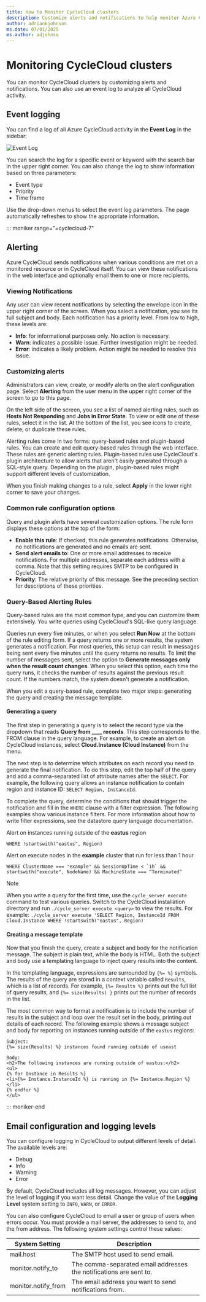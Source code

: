 ```yaml
---
title: How to Monitor CycleCloud clusters
description: Customize alerts and notifications to help monitor Azure CycleCloud clusters. An event log can be used to analyze CycleCloud activity. Review logging levels.
author: adriankjohnson
ms.date: 07/01/2025
ms.author: adjohnso
---
```


# Monitoring CycleCloud clusters

You can monitor CycleCloud clusters by customizing alerts and notifications. You can also use an event log to analyze all CycleCloud activity.

## Event logging

You can find a log of all Azure CycleCloud activity in the **Event Log** in the sidebar:

![Event Log](~/articles/cyclecloud/images/event-log.png)

You can search the log for a specific event or keyword with the search bar in the upper right corner. You can also change the log to show information based on three parameters:

* Event type
* Priority
* Time frame

Use the drop-down menus to select the event log parameters. The page automatically refreshes to show the appropriate information. 

::: moniker range="=cyclecloud-7"
## Alerting

Azure CycleCloud sends notifications when various conditions are met on a monitored resource or in CycleCloud itself. You can view these notifications in the web interface and optionally email them to one or more recipients.

### Viewing Notifications

Any user can view recent notifications by selecting the envelope icon in the upper right corner of the screen. When you select a notification, you see its full subject and body. Each notification has a priority level. From low to high, these levels are:

* **Info**: for informational purposes only. No action is necessary.
* **Warn**: indicates a possible issue. Further investigation might be needed.
* **Error**: indicates a likely problem. Action might be needed to resolve this issue.

### Customizing alerts

Administrators can view, create, or modify alerts on the alert configuration page. Select **Alerting** from the user menu in the upper right corner of the screen to go to this page.

On the left side of the screen, you see a list of named alerting rules, such as **Hosts Not Responding** and **Jobs in Error State**. To view or edit one of these rules, select it in the list. At the bottom of the list, you see icons to create, delete, or duplicate these rules.

Alerting rules come in two forms: query­-based rules and plugin­-based rules. You can create and edit query­-based rules through the web interface. These rules are generic alerting rules. Plugin­-based rules use CycleCloud's plugin architecture to allow alerts that aren't easily generated through a SQL­-style query. Depending on the plugin, plugin­-based rules might support different levels of customization.

When you finish making changes to a rule, select **Apply** in the lower right corner to save your changes.

### Common rule configuration options

Query and plugin alerts have several customization options. The rule form displays these options at the top of the form:

* **Enable this rule**: If checked, this rule generates notifications. Otherwise, no notifications are generated and no emails are sent.
* **Send alert emails to**: One or more email addresses to receive notifications. For multiple addresses, separate each address with a comma. Note that this setting requires SMTP to be configured in CycleCloud.
* **Priority**: The relative priority of this message. See the preceding section for descriptions of these priorities.

### Query­-Based Alerting Rules

Query­-based rules are the most common type, and you can customize them extensively. You write queries using CycleCloud's SQL­-like query language.

Queries run every five minutes, or when you select **Run Now** at the bottom of the rule editing form. If a query returns one or more results, the system generates a notification. For most queries, this setup can result in messages being sent every five minutes until the query returns no results. To limit the number of messages sent, select the option to **Generate messages only when the result count changes**. When you select this option, each time the query runs, it checks the number of results against the previous result count. If the numbers match, the system doesn't generate a notification.

When you edit a query­-based rule, complete two major steps: generating the query and creating the message template.

#### Generating a query

The first step in generating a query is to select the record type via the dropdown that reads **Query from ____ records**. This step corresponds to the FROM clause in the query language. For example, to create an alert on CycleCloud instances, select **Cloud.Instance (Cloud Instance)** from the menu.

The next step is to determine which attributes on each record you need to generate the final notification. To do this step, edit the top half of the query and add a comma-separated list of attribute names after the `SELECT`. For example, the following query allows an instance notification to contain region and instance ID: `SELECT Region, InstanceId`.

To complete the query, determine the conditions that should trigger the notification and fill in the `WHERE` clause with a filter expression. The following examples show various instance filters. For more information about how to write filter expressions, see the datastore query language documentation.

Alert on instances running outside of the **eastus** region

``` Query
WHERE !startswith("eastus", Region)
```

Alert on execute nodes in the **example** cluster that run for less than 1 hour

``` Query
WHERE ClusterName === "example" && SessionUpTime < `1h` && startswith("execute", NodeName) && MachineState === “Terminated”
```

> [!NOTE]
> When you write a query for the first time, use the `cycle_server execute` command to test various queries. Switch to the CycleCloud installation directory and run `./cycle_server execute <query>` to view the results. For example: `./cycle_server execute 'SELECT Region, InstanceId FROM Cloud.Instance WHERE !startswith("eastus", Region)`

#### Creating a message template

Now that you finish the query, create a subject and body for the notification message. The subject is plain text, while the body is HTML. Both the subject and body use a templating language to inject query results into the content.

In the templating language, expressions are surrounded by `{%= %}` symbols. The results of the query are stored in a context variable called `Results`, which is a list of records. For example, `{%= Results %}` prints out the full list of query results, and `{%= size(Results) }` prints out the number of records in the list.

The most common way to format a notification is to include the number of results in the subject and loop over the result set in the body, printing out details of each record. The following example shows a message subject and body for reporting on instances running outside of the `eastus` regions:

``` EmailTemplate
Subject:
{%= size(Results) %} instances found running outside of us­east

Body:
<h2>The following instances are running outside of eastus:</h2>
<ul>
{% for Instance in Results %}
<li>{%= Instance.InstanceId %} is running in {%= Instance.Region %}</li>
{% endfor %}
</ul>
```
::: moniker-end

## Email configuration and logging levels

You can configure logging in CycleCloud to output different levels of detail. The available levels are:

* Debug
* Info
* Warning
* Error

By default, CycleCloud includes all log messages. However, you can adjust the level of logging if you want less detail. Change the value of the **Logging Level** system setting to `INFO`, `WARN`, or `ERROR`.

You can also configure CycleCloud to email a user or group of users when errors occur. You must provide a mail server, the addresses to send to, and the from address. The following system settings control these values:

| System Setting       | Description                                                        |
| -------------------- | ------------------------------------------------------------------ |
| mail.host            | The SMTP host used to send email.                                  |
| monitor.notify_to    | The comma-separated email addresses the notifications are sent to. |
| monitor.notify_from  | The email address you want to send notifications from.                 |

